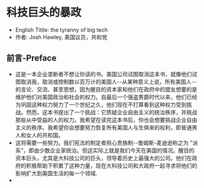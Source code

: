 # 科技巨头的暴政
- English Titile: the tyranny of big tech
- 作者: Josh Hawley, 美国议员，共和党

## 前言-Preface
- 这是一本企业垄断者不想让你读的书。美国公司试图取消这本书，就像他们试图取消我，取消或控制数以百万计的美国人--从某种意义上说，所有美国人--的言论、交流、甚至思想，因为醒目的资本家和他们在政府中的盟友想要的是维护他们对美国政治和社会的权力。自最后一个强盗男爵时代以来，他们已经为巩固这种权力努力了一个世纪之久，他们现在不打算看到这种权力受到挑战。然而，这本书提出了一个挑战：它质疑企业自由主义的统治秩序，并挑战那些从中受益的人的权力。我希望在读完这本书后，你也会想要挑战企业自由主义的秩序。我希望你会想要努力恢复所有美国人与生俱来的权利，即普通男人和女人的共和国。
- 这将需要一些努力。我们宪法的制定者担心贵族制--詹姆斯-麦迪逊称之为 "派系"，即由少数企业家统治。但这实际上就是我们今天在美国的情况。醒目的资本巨头，尤其是大科技公司的巨头，领导着历史上最强大的公司。他们在政府的积极帮助下积累了这种力量，现在大科技公司和大政府一起寻求将他们的影响扩大到美国生活的每一个领域.
- 